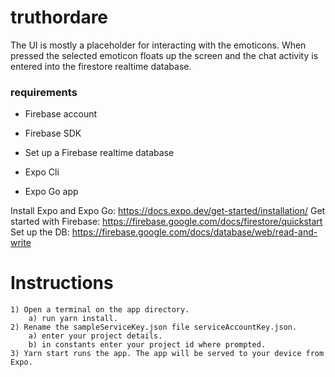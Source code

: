 # truthordare
The UI is mostly a placeholder for interacting with the emoticons. When pressed the selected emoticon floats up the screen and the chat activity is entered into the firestore realtime database.

### requirements
- Firebase account
- Firebase SDK
- Set up a Firebase realtime database

- Expo Cli
- Expo Go app


 Install Expo and Expo Go: https://docs.expo.dev/get-started/installation/ 
 Get started with Firebase: https://firebase.google.com/docs/firestore/quickstart 
 Set up the DB: https://firebase.google.com/docs/database/web/read-and-write

 # Instructions
    1) Open a terminal on the app directory.
        a) run yarn install.
    2) Rename the sampleServiceKey.json file serviceAccountKey.json.
        a) enter your project details.
        b) in constants enter your project id where prompted.
    3) Yarn start runs the app. The app will be served to your device from Expo.

